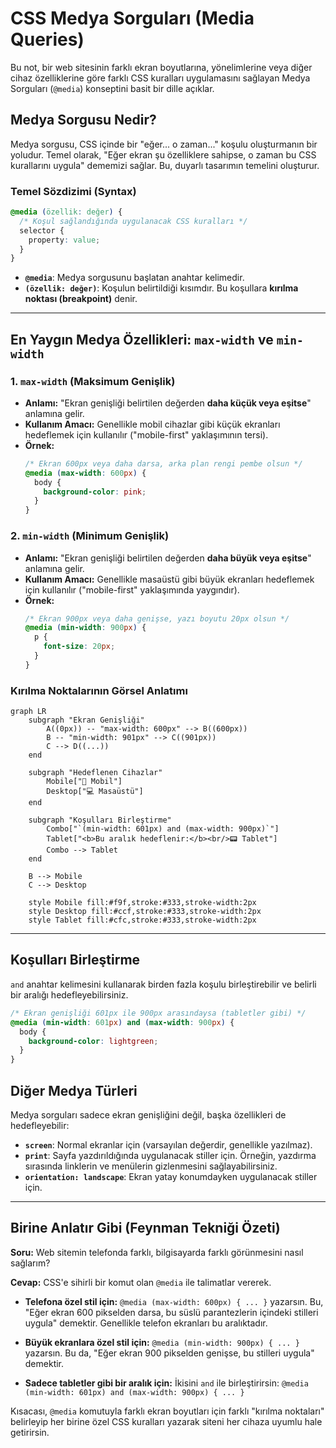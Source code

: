 # CSS Medya Sorguları (Media Queries)

Bu not, bir web sitesinin farklı ekran boyutlarına, yönelimlerine veya diğer cihaz özelliklerine göre farklı CSS kuralları uygulamasını sağlayan Medya Sorguları (`@media`) konseptini basit bir dille açıklar.

## Medya Sorgusu Nedir?

Medya sorgusu, CSS içinde bir "eğer... o zaman..." koşulu oluşturmanın bir yoludur. Temel olarak, "Eğer ekran şu özelliklere sahipse, o zaman bu CSS kurallarını uygula" dememizi sağlar. Bu, duyarlı tasarımın temelini oluşturur.

### Temel Sözdizimi (Syntax)

```css
@media (özellik: değer) {
  /* Koşul sağlandığında uygulanacak CSS kuralları */
  selector {
    property: value;
  }
}
```

- **`@media`**: Medya sorgusunu başlatan anahtar kelimedir.
- **`(özellik: değer)`**: Koşulun belirtildiği kısımdır. Bu koşullara **kırılma noktası (breakpoint)** denir.

---

## En Yaygın Medya Özellikleri: `max-width` ve `min-width`

### 1. `max-width` (Maksimum Genişlik)
- **Anlamı:** "Ekran genişliği belirtilen değerden **daha küçük veya eşitse**" anlamına gelir.
- **Kullanım Amacı:** Genellikle mobil cihazlar gibi küçük ekranları hedeflemek için kullanılır ("mobile-first" yaklaşımının tersi).
- **Örnek:**
  ```css
  /* Ekran 600px veya daha darsa, arka plan rengi pembe olsun */
  @media (max-width: 600px) {
    body {
      background-color: pink;
    }
  }
  ```

### 2. `min-width` (Minimum Genişlik)
- **Anlamı:** "Ekran genişliği belirtilen değerden **daha büyük veya eşitse**" anlamına gelir.
- **Kullanım Amacı:** Genellikle masaüstü gibi büyük ekranları hedeflemek için kullanılır ("mobile-first" yaklaşımında yaygındır).
- **Örnek:**
  ```css
  /* Ekran 900px veya daha genişse, yazı boyutu 20px olsun */
  @media (min-width: 900px) {
    p {
      font-size: 20px;
    }
  }
  ```

### Kırılma Noktalarının Görsel Anlatımı

```mermaid
graph LR
    subgraph "Ekran Genişliği"
        A((0px)) -- "max-width: 600px" --> B((600px))
        B -- "min-width: 901px" --> C((901px))
        C --> D((...))
    end

    subgraph "Hedeflenen Cihazlar"
        Mobile["📱 Mobil"]
        Desktop["💻 Masaüstü"]
    end

    subgraph "Koşulları Birleştirme"
        Combo["`(min-width: 601px) and (max-width: 900px)`"]
        Tablet["<b>Bu aralık hedeflenir:</b><br/>📟 Tablet"]
        Combo --> Tablet
    end

    B --> Mobile
    C --> Desktop

    style Mobile fill:#f9f,stroke:#333,stroke-width:2px
    style Desktop fill:#ccf,stroke:#333,stroke-width:2px
    style Tablet fill:#cfc,stroke:#333,stroke-width:2px
```

---

## Koşulları Birleştirme

`and` anahtar kelimesini kullanarak birden fazla koşulu birleştirebilir ve belirli bir aralığı hedefleyebilirsiniz.

```css
/* Ekran genişliği 601px ile 900px arasındaysa (tabletler gibi) */
@media (min-width: 601px) and (max-width: 900px) {
  body {
    background-color: lightgreen;
  }
}
```

## Diğer Medya Türleri

Medya sorguları sadece ekran genişliğini değil, başka özellikleri de hedefleyebilir:

- **`screen`**: Normal ekranlar için (varsayılan değerdir, genellikle yazılmaz).
- **`print`**: Sayfa yazdırıldığında uygulanacak stiller için. Örneğin, yazdırma sırasında linklerin ve menülerin gizlenmesini sağlayabilirsiniz.
- **`orientation: landscape`**: Ekran yatay konumdayken uygulanacak stiller için.

---

## Birine Anlatır Gibi (Feynman Tekniği Özeti)

**Soru:** Web sitemin telefonda farklı, bilgisayarda farklı görünmesini nasıl sağlarım?

**Cevap:** CSS'e sihirli bir komut olan `@media` ile talimatlar vererek.

- **Telefona özel stil için:**
  `@media (max-width: 600px) { ... }` yazarsın. Bu, "Eğer ekran 600 pikselden darsa, bu süslü parantezlerin içindeki stilleri uygula" demektir. Genellikle telefon ekranları bu aralıktadır.

- **Büyük ekranlara özel stil için:**
  `@media (min-width: 900px) { ... }` yazarsın. Bu da, "Eğer ekran 900 pikselden genişse, bu stilleri uygula" demektir.

- **Sadece tabletler gibi bir aralık için:**
  İkisini `and` ile birleştirirsin: `@media (min-width: 601px) and (max-width: 900px) { ... }`

Kısacası, `@media` komutuyla farklı ekran boyutları için farklı "kırılma noktaları" belirleyip her birine özel CSS kuralları yazarak siteni her cihaza uyumlu hale getirirsin.
